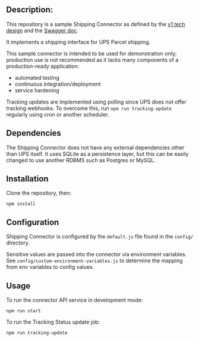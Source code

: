 ## Description:

This repository is a sample Shipping Connector as defined by the [v1 tech design](https://appdirect.jira.com/wiki/spaces/APPDEV/pages/456589480/APPD-1974+Shipping+Connector+API+tech+design) and the [Swagger doc](https://github.com/AppDirect/appdevices-api-docs/blob/master/rubicon/partner/shipping-connector/swagger.yaml).

It implements a shipping interface for UPS Parcel shipping.

This sample connector is intended to be used for demonstration only; production use is not recommended as it lacks many components of a production-ready application:

- automated testing
- continuous integration/deployment
- service hardening

Tracking updates are implemented using polling since UPS does not offer tracking webhooks. To overcome this, run `npm run tracking-update` regularly using cron or another scheduler.

## Dependencies

The Shipping Connector does not have any external dependencies other than UPS itself. It uses SQLite as a persistence layer, but this can be easily changed to use another RDBMS such as Postgres or MySQL.

## Installation

Clone the repository, then:

```
npm install
```

## Configuration

Shipping Connector is configured by the `default.js` file found in the `config/` directory.

Sensitive values are passed into the connector via environment variables. See `config/custom-environment-variables.js` to determine the mapping from env variables to config values.

## Usage

To run the connector API service in development mode:

```
npm run start
```

To run the Tracking Status update job:

```
npm run tracking-update
```
